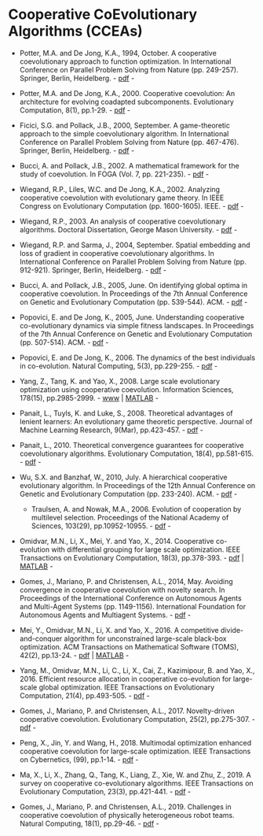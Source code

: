# Cooperative CoEvolutionary Algorithms (CCEAs)

* Potter, M.A. and De Jong, K.A., 1994, October. A cooperative coevolutionary approach to function optimization. In International Conference on Parallel Problem Solving from Nature (pp. 249-257). Springer, Berlin, Heidelberg. - [pdf](https://link.springer.com/chapter/10.1007/3-540-58484-6_269) -

* Potter, M.A. and De Jong, K.A., 2000. Cooperative coevolution: An architecture for evolving coadapted subcomponents. Evolutionary Computation, 8(1), pp.1-29. - [pdf](https://www.mitpressjournals.org/doi/abs/10.1162/106365600568086) -

* Ficici, S.G. and Pollack, J.B., 2000, September. A game-theoretic approach to the simple coevolutionary algorithm. In International Conference on Parallel Problem Solving from Nature (pp. 467-476). Springer, Berlin, Heidelberg. - [pdf](https://link.springer.com/chapter/10.1007/3-540-45356-3_46) -

* Bucci, A. and Pollack, J.B., 2002. A mathematical framework for the study of coevolution. In FOGA (Vol. 7, pp. 221-235). - [pdf](http://www.demo.cs.brandeis.edu/papers/bucci_foga_po_02.pdf) -

* Wiegand, R.P., Liles, W.C. and De Jong, K.A., 2002. Analyzing cooperative coevolution with evolutionary game theory. In IEEE Congress on Evolutionary Computation (pp. 1600-1605). IEEE. - [pdf](https://ieeexplore.ieee.org/abstract/document/1004481) -

* Wiegand, R.P., 2003. An analysis of cooperative coevolutionary algorithms. Doctoral Dissertation, George Mason University. - [pdf](http://www.tesseract.org/paul/papers/rpw-dissertation.pdf) -

* Wiegand, R.P. and Sarma, J., 2004, September. Spatial embedding and loss of gradient in cooperative coevolutionary algorithms. In International Conference on Parallel Problem Solving from Nature (pp. 912-921). Springer, Berlin, Heidelberg. - [pdf](https://link.springer.com/chapter/10.1007%2F978-3-540-30217-9_92) -

* Bucci, A. and Pollack, J.B., 2005, June. On identifying global optima in cooperative coevolution. In Proceedings of the 7th Annual Conference on Genetic and Evolutionary Computation (pp. 539-544). ACM. - [pdf](https://dl.acm.org/citation.cfm?id=1068098) -

* Popovici, E. and De Jong, K., 2005, June. Understanding cooperative co-evolutionary dynamics via simple fitness landscapes. In Proceedings of the 7th Annual Conference on Genetic and Evolutionary Computation (pp. 507-514). ACM. - [pdf](https://dl.acm.org/citation.cfm?id=1068094) -

* Popovici, E. and De Jong, K., 2006. The dynamics of the best individuals in co-evolution. Natural Computing, 5(3), pp.229-255. - [pdf](https://link.springer.com/article/10.1007%2Fs11047-006-9000-1) -

* Yang, Z., Tang, K. and Yao, X., 2008. Large scale evolutionary optimization using cooperative coevolution. Information Sciences, 178(15), pp.2985-2999. - [www](https://www.sciencedirect.com/science/article/pii/S002002550800073X) | [MATLAB](http://staff.ustc.edu.cn/~ketang/codes/DECCG.zip) -

* Panait, L., Tuyls, K. and Luke, S., 2008. Theoretical advantages of lenient learners: An evolutionary game theoretic perspective. Journal of Machine Learning Research, 9(Mar), pp.423-457. - [pdf](http://www.jmlr.org/papers/volume9/panait08a/panait08a.pdf) -

* Panait, L., 2010. Theoretical convergence guarantees for cooperative coevolutionary algorithms. Evolutionary Computation, 18(4), pp.581-615. - [pdf](https://www.mitpressjournals.org/doi/abs/10.1162/EVCO_a_00004) -

* Wu, S.X. and Banzhaf, W., 2010, July. A hierarchical cooperative evolutionary algorithm. In Proceedings of the 12th Annual Conference on Genetic and Evolutionary Computation (pp. 233-240). ACM. - [pdf](https://dl.acm.org/citation.cfm?id=1830527) -

  * Traulsen, A. and Nowak, M.A., 2006. Evolution of cooperation by multilevel selection. Proceedings of the National Academy of Sciences, 103(29), pp.10952-10955. - [pdf](https://www.pnas.org/content/103/29/10952.short) -

* Omidvar, M.N., Li, X., Mei, Y. and Yao, X., 2014. Cooperative co-evolution with differential grouping for large scale optimization. IEEE Transactions on Evolutionary Computation, 18(3), pp.378-393. - [pdf](https://ieeexplore.ieee.org/abstract/document/6595612/) | [MATLAB](https://bitbucket.org/mno/differential-grouping/src/master/) -

* Gomes, J., Mariano, P. and Christensen, A.L., 2014, May. Avoiding convergence in cooperative coevolution with novelty search. In Proceedings of the International Conference on Autonomous Agents and Multi-Agent Systems (pp. 1149-1156). International Foundation for Autonomous Agents and Multiagent Systems. - [pdf](https://dl.acm.org/citation.cfm?id=2617428) -

* Mei, Y., Omidvar, M.N., Li, X. and Yao, X., 2016. A competitive divide-and-conquer algorithm for unconstrained large-scale black-box optimization. ACM Transactions on Mathematical Software (TOMS), 42(2), pp.13-24. - [pdf](https://dl.acm.org/citation.cfm?id=2791291) | [MATLAB](https://ww2.mathworks.cn/matlabcentral/fileexchange/45783-the-cc-gdg-cmaes-algorithm) -

* Yang, M., Omidvar, M.N., Li, C., Li, X., Cai, Z., Kazimipour, B. and Yao, X., 2016. Efficient resource allocation in cooperative co-evolution for large-scale global optimization. IEEE Transactions on Evolutionary Computation, 21(4), pp.493-505. - [pdf](https://ieeexplore.ieee.org/document/7784772) -

* Gomes, J., Mariano, P. and Christensen, A.L., 2017. Novelty-driven cooperative coevolution. Evolutionary Computation, 25(2), pp.275-307. - [pdf](https://www.mitpressjournals.org/doi/pdf/10.1162/EVCO_a_00173) -

* Peng, X., Jin, Y. and Wang, H., 2018. Multimodal optimization enhanced cooperative coevolution for large-scale optimization. IEEE Transactions on Cybernetics, (99), pp.1-14. - [pdf](https://ieeexplore.ieee.org/abstract/document/8405748/) -

* Ma, X., Li, X., Zhang, Q., Tang, K., Liang, Z., Xie, W. and Zhu, Z., 2019. A survey on cooperative co-evolutionary algorithms. IEEE Transactions on Evolutionary Computation, 23(3), pp.421-441. - [pdf](https://ieeexplore.ieee.org/abstract/document/8454482) -

* Gomes, J., Mariano, P. and Christensen, A.L., 2019. Challenges in cooperative coevolution of physically heterogeneous robot teams. Natural Computing, 18(1), pp.29-46. - [pdf](https://link.springer.com/article/10.1007/s11047-016-9582-1) -
